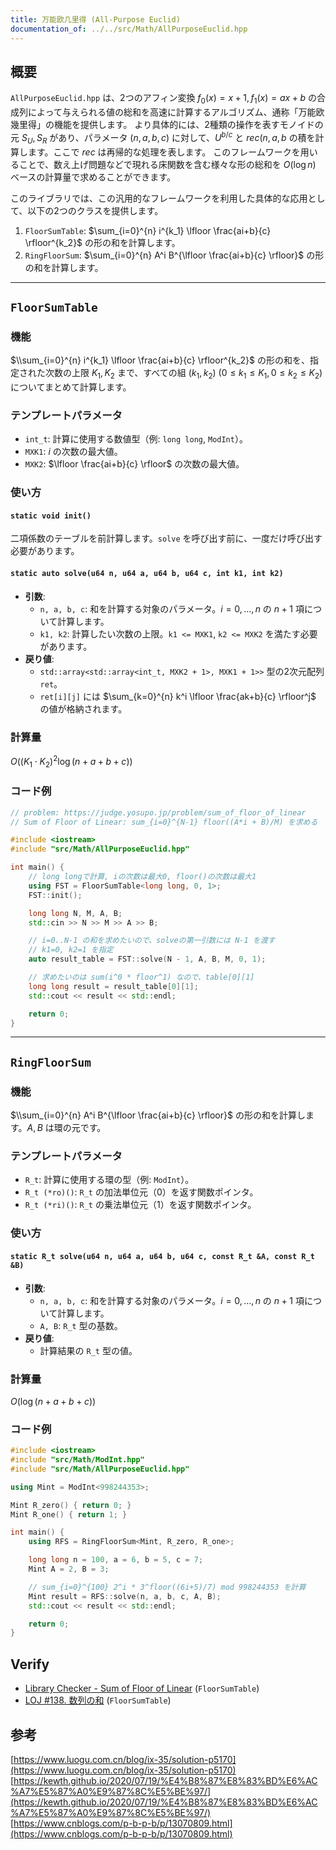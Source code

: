 ```yaml
---
title: 万能欧几里得 (All-Purpose Euclid)
documentation_of: ../../src/Math/AllPurposeEuclid.hpp
---
```


## 概要

`AllPurposeEuclid.hpp` は、2つのアフィン変換 $f_0(x) = x+1, f_1(x) = ax+b$ の合成列によって与えられる値の総和を高速に計算するアルゴリズム、通称「万能欧幾里得」の機能を提供します。
より具体的には、2種類の操作を表すモノイドの元 $S_U, S_R$ があり、パラメータ $(n, a, b, c)$ に対して、$U^{b/c}$ と $rec(n, a, b%c, c, S_U, S_R)$ の積を計算します。ここで $rec$ は再帰的な処理を表します。
このフレームワークを用いることで、数え上げ問題などで現れる床関数を含む様々な形の総和を $O(\log n)$ ベースの計算量で求めることができます。

このライブラリでは、この汎用的なフレームワークを利用した具体的な応用として、以下の2つのクラスを提供します。

1.  `FloorSumTable`: $\sum_{i=0}^{n} i^{k_1} \lfloor \frac{ai+b}{c} \rfloor^{k_2}$ の形の和を計算します。
2.  `RingFloorSum`: $\sum_{i=0}^{n} A^i B^{\lfloor \frac{ai+b}{c} \rfloor}$ の形の和を計算します。

---

## `FloorSumTable`

### 機能

$\\sum_{i=0}^{n} i^{k_1} \lfloor \frac{ai+b}{c} \rfloor^{k_2}$ の形の和を、指定された次数の上限 $K_1, K_2$ まで、すべての組 $(k_1, k_2)$ ($0 \le k_1 \le K_1, 0 \le k_2 \le K_2$) についてまとめて計算します。

### テンプレートパラメータ

- `int_t`: 計算に使用する数値型（例: `long long`, `ModInt`）。
- `MXK1`: $i$ の次数の最大値。
- `MXK2`: $\lfloor \frac{ai+b}{c} \rfloor$ の次数の最大値。

### 使い方

#### `static void init()`
二項係数のテーブルを前計算します。`solve` を呼び出す前に、一度だけ呼び出す必要があります。

#### `static auto solve(u64 n, u64 a, u64 b, u64 c, int k1, int k2)`
- **引数**:
    - `n, a, b, c`: 和を計算する対象のパラメータ。$i=0, \dots, n$ の $n+1$ 項について計算します。
    - `k1, k2`: 計算したい次数の上限。`k1 <= MXK1`, `k2 <= MXK2` を満たす必要があります。
- **戻り値**:
    - `std::array<std::array<int_t, MXK2 + 1>, MXK1 + 1>>` 型の2次元配列 `ret`。
    - `ret[i][j]` には $\sum_{k=0}^{n} k^i \lfloor \frac{ak+b}{c} \rfloor^j$ の値が格納されます。

### 計算量

$O((K_1 \cdot K_2)^2 \log(n+a+b+c))$

### コード例

```cpp
// problem: https://judge.yosupo.jp/problem/sum_of_floor_of_linear
// Sum of Floor of Linear: sum_{i=0}^{N-1} floor((A*i + B)/M) を求める

#include <iostream>
#include "src/Math/AllPurposeEuclid.hpp"

int main() {
    // long longで計算, iの次数は最大0, floor()の次数は最大1
    using FST = FloorSumTable<long long, 0, 1>;
    FST::init();

    long long N, M, A, B;
    std::cin >> N >> M >> A >> B;

    // i=0..N-1 の和を求めたいので、solveの第一引数には N-1 を渡す
    // k1=0, k2=1 を指定
    auto result_table = FST::solve(N - 1, A, B, M, 0, 1);

    // 求めたいのは sum(i^0 * floor^1) なので、table[0][1]
    long long result = result_table[0][1];
    std::cout << result << std::endl;

    return 0;
}
```

---

## `RingFloorSum`

### 機能

$\\sum_{i=0}^{n} A^i B^{\lfloor \frac{ai+b}{c} \rfloor}$ の形の和を計算します。$A, B$ は環の元です。

### テンプレートパラメータ

- `R_t`: 計算に使用する環の型（例: `ModInt`）。
- `R_t (*ro)()`: `R_t` の加法単位元（$0$）を返す関数ポインタ。
- `R_t (*ri)()`: `R_t` の乗法単位元（$1$）を返す関数ポインタ。

### 使い方

#### `static R_t solve(u64 n, u64 a, u64 b, u64 c, const R_t &A, const R_t &B)`
- **引数**:
    - `n, a, b, c`: 和を計算する対象のパラメータ。$i=0, \dots, n$ の $n+1$ 項について計算します。
    - `A, B`: `R_t` 型の基数。
- **戻り値**:
    - 計算結果の `R_t` 型の値。

### 計算量

$O(\log(n+a+b+c))$

### コード例

```cpp
#include <iostream>
#include "src/Math/ModInt.hpp"
#include "src/Math/AllPurposeEuclid.hpp"

using Mint = ModInt<998244353>;

Mint R_zero() { return 0; }
Mint R_one() { return 1; }

int main() {
    using RFS = RingFloorSum<Mint, R_zero, R_one>;

    long long n = 100, a = 6, b = 5, c = 7;
    Mint A = 2, B = 3;

    // sum_{i=0}^{100} 2^i * 3^floor((6i+5)/7) mod 998244353 を計算
    Mint result = RFS::solve(n, a, b, c, A, B);
    std::cout << result << std::endl;

    return 0;
}
```

## Verify

- [Library Checker - Sum of Floor of Linear](https://judge.yosupo.jp/problem/sum_of_floor_of_linear) (`FloorSumTable`)
- [LOJ #138. 数列の和](https://loj.ac/p/138) (`FloorSumTable`)

## 参考
[https://www.luogu.com.cn/blog/ix-35/solution-p5170](https://www.luogu.com.cn/blog/ix-35/solution-p5170) \
[https://kewth.github.io/2020/07/19/%E4%B8%87%E8%83%BD%E6%AC%A7%E5%87%A0%E9%87%8C%E5%BE%97/](https://kewth.github.io/2020/07/19/%E4%B8%87%E8%83%BD%E6%AC%A7%E5%87%A0%E9%87%8C%E5%BE%97/) \
[https://www.cnblogs.com/p-b-p-b/p/13070809.html](https://www.cnblogs.com/p-b-p-b/p/13070809.html)